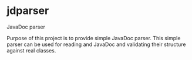 jdparser
========

JavaDoc parser 

Purpose of this project is to provide simple JavaDoc parser. This simple parser can be used for reading and JavaDoc and validating their structure against real classes.
